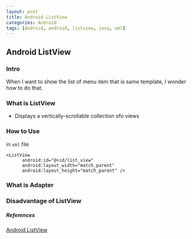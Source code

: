 ```yaml
---
layout: post
title: Android ListView
categories: Android
tags: [Android, android, listview, java, xml]
---
```


## Android ListView
### Intro
When I want to show the list of menu item that is same template, I wonder how to do that.

### What is ListView
- Displays a vertically-scrollable collection ofo views

### How to Use
in `xml` file
```
<ListView
      android:id="@+id/list_view"
      android:layout_width="match_parent"
      android:layout_height="match_parent" />
```
### What is Adapter

### Disadvantage of ListView

##### References
[Android ListView](https://developer.android.com/reference/android/widget/ListView)
